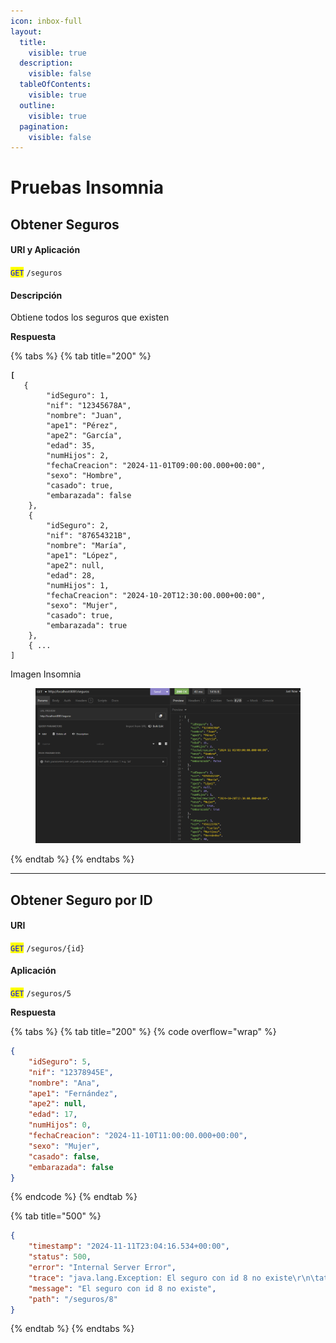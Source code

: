 ```yaml
---
icon: inbox-full
layout:
  title:
    visible: true
  description:
    visible: false
  tableOfContents:
    visible: true
  outline:
    visible: true
  pagination:
    visible: false
---
```


# Pruebas Insomnia

## Obtener Seguros

#### URI y Aplicación

<mark style="color:blue;">`GET`</mark> `/seguros`

#### Descripción

Obtiene todos los seguros que existen

**Respuesta**

{% tabs %}
{% tab title="200" %}
<pre class="language-json" data-overflow="wrap" data-full-width="true"><code class="lang-json"><strong>[
</strong>	{
		"idSeguro": 1,
		"nif": "12345678A",
		"nombre": "Juan",
		"ape1": "Pérez",
		"ape2": "García",
		"edad": 35,
		"numHijos": 2,
		"fechaCreacion": "2024-11-01T09:00:00.000+00:00",
		"sexo": "Hombre",
		"casado": true,
		"embarazada": false
	},
	{
		"idSeguro": 2,
		"nif": "87654321B",
		"nombre": "María",
		"ape1": "López",
		"ape2": null,
		"edad": 28,
		"numHijos": 1,
		"fechaCreacion": "2024-10-20T12:30:00.000+00:00",
		"sexo": "Mujer",
		"casado": true,
		"embarazada": true
	}, 
	{ ... 
]
</code></pre>

Imagen Insomnia

<figure><img src="../.gitbook/assets/imagen_2024-11-12_001144147.png" alt=""><figcaption></figcaption></figure>
{% endtab %}
{% endtabs %}

***

## Obtener Seguro por ID

#### URI

<mark style="color:blue;">`GET`</mark> `/seguros/{id}`

#### Aplicación

<mark style="color:blue;">`GET`</mark> `/seguros/5`

**Respuesta**

{% tabs %}
{% tab title="200" %}
{% code overflow="wrap" %}
```json
{
	"idSeguro": 5,
	"nif": "12378945E",
	"nombre": "Ana",
	"ape1": "Fernández",
	"ape2": null,
	"edad": 17,
	"numHijos": 0,
	"fechaCreacion": "2024-11-10T11:00:00.000+00:00",
	"sexo": "Mujer",
	"casado": false,
	"embarazada": false
}
```
{% endcode %}
{% endtab %}

{% tab title="500" %}
```json
{
	"timestamp": "2024-11-11T23:04:16.534+00:00",
	"status": 500,
	"error": "Internal Server Error",
	"trace": "java.lang.Exception: El seguro con id 8 no existe\r\n\tat com.example.unsecuredseguros.controller.SeguroController.getSeguroById(SeguroController.kt:17)\r\n\tat java.base/jdk.internal.reflect.DirectMethodHandleAccessor.invoke(DirectMethodHandleAccessor.java:103)\r\n\tat java.base/java.lang.reflect.Method.invoke(Method.java:580)\r\n\tat kotlin.reflect.jvm.internal.calls.CallerImpl$Method.callMethod(CallerImpl.kt:97)\r\n\tat kotlin.reflect.jvm.internal.calls.CallerImpl$Method$Instance.call(CallerImpl.kt:113)\r\n\tat kotlin.reflect.jvm.internal.KCallableImpl.callDefaultMethod$kotlin_reflection(KCallableImpl.kt:207)\r\n\tat kotlin.reflect.jvm.internal.KCallableImpl.callBy(KCallableImpl.kt:112)\r\n\tat org.springframework.web.method.support.InvocableHandlerMethod$KotlinDelegate.invokeFunction(InvocableHandlerMethod.java:334)\r\n\tat org.springframework.web.method.support.InvocableHandlerMethod.doInvoke(InvocableHandlerMethod.java:252)\r\n\tat org.springframework.web.method.support.InvocableHandlerMethod.invokeForRequest(InvocableHandlerMethod.java:188)\r\n\tat org.springframework.web.servlet.mvc.method.annotation.ServletInvocableHandlerMethod.invokeAndHandle(ServletInvocableHandlerMethod.java:118)\r\n\tat org.springframework.web.servlet.mvc.method.annotation.RequestMappingHandlerAdapter.invokeHandlerMethod(RequestMappingHandlerAdapter.java:926)\r\n\tat org.springframework.web.servlet.mvc.method.annotation.RequestMappingHandlerAdapter.handleInternal(RequestMappingHandlerAdapter.java:831)\r\n\tat org.springframework.web.servlet.mvc.method.AbstractHandlerMethodAdapter.handle(AbstractHandlerMethodAdapter.java:87)\r\n\tat org.springframework.web.servlet.DispatcherServlet.doDispatch(DispatcherServlet.java:1089)\r\n\tat org.springframework.web.servlet.DispatcherServlet.doService(DispatcherServlet.java:979)\r\n\tat org.springframework.web.servlet.FrameworkServlet.processRequest(FrameworkServlet.java:1014)\r\n\tat org.springframework.web.servlet.FrameworkServlet.doGet(FrameworkServlet.java:903)\r\n\tat jakarta.servlet.http.HttpServlet.service(HttpServlet.java:564)\r\n\tat org.springframework.web.servlet.FrameworkServlet.service(FrameworkServlet.java:885)\r\n\tat jakarta.servlet.http.HttpServlet.service(HttpServlet.java:658)\r\n\tat org.apache.catalina.core.ApplicationFilterChain.internalDoFilter(ApplicationFilterChain.java:195)\r\n\tat org.apache.catalina.core.ApplicationFilterChain.doFilter(ApplicationFilterChain.java:140)\r\n\tat org.apache.tomcat.websocket.server.WsFilter.doFilter(WsFilter.java:51)\r\n\tat org.apache.catalina.core.ApplicationFilterChain.internalDoFilter(ApplicationFilterChain.java:164)\r\n\tat org.apache.catalina.core.ApplicationFilterChain.doFilter(ApplicationFilterChain.java:140)\r\n\tat org.springframework.web.filter.RequestContextFilter.doFilterInternal(RequestContextFilter.java:100)\r\n\tat org.springframework.web.filter.OncePerRequestFilter.doFilter(OncePerRequestFilter.java:116)\r\n\tat org.apache.catalina.core.ApplicationFilterChain.internalDoFilter(ApplicationFilterChain.java:164)\r\n\tat org.apache.catalina.core.ApplicationFilterChain.doFilter(ApplicationFilterChain.java:140)\r\n\tat org.springframework.web.filter.FormContentFilter.doFilterInternal(FormContentFilter.java:93)\r\n\tat org.springframework.web.filter.OncePerRequestFilter.doFilter(OncePerRequestFilter.java:116)\r\n\tat org.apache.catalina.core.ApplicationFilterChain.internalDoFilter(ApplicationFilterChain.java:164)\r\n\tat org.apache.catalina.core.ApplicationFilterChain.doFilter(ApplicationFilterChain.java:140)\r\n\tat org.springframework.web.filter.CharacterEncodingFilter.doFilterInternal(CharacterEncodingFilter.java:201)\r\n\tat org.springframework.web.filter.OncePerRequestFilter.doFilter(OncePerRequestFilter.java:116)\r\n\tat org.apache.catalina.core.ApplicationFilterChain.internalDoFilter(ApplicationFilterChain.java:164)\r\n\tat org.apache.catalina.core.ApplicationFilterChain.doFilter(ApplicationFilterChain.java:140)\r\n\tat org.apache.catalina.core.StandardWrapperValve.invoke(StandardWrapperValve.java:167)\r\n\tat org.apache.catalina.core.StandardContextValve.invoke(StandardContextValve.java:90)\r\n\tat org.apache.catalina.authenticator.AuthenticatorBase.invoke(AuthenticatorBase.java:483)\r\n\tat org.apache.catalina.core.StandardHostValve.invoke(StandardHostValve.java:115)\r\n\tat org.apache.catalina.valves.ErrorReportValve.invoke(ErrorReportValve.java:93)\r\n\tat org.apache.catalina.core.StandardEngineValve.invoke(StandardEngineValve.java:74)\r\n\tat org.apache.catalina.connector.CoyoteAdapter.service(CoyoteAdapter.java:344)\r\n\tat org.apache.coyote.http11.Http11Processor.service(Http11Processor.java:384)\r\n\tat org.apache.coyote.AbstractProcessorLight.process(AbstractProcessorLight.java:63)\r\n\tat org.apache.coyote.AbstractProtocol$ConnectionHandler.process(AbstractProtocol.java:905)\r\n\tat org.apache.tomcat.util.net.NioEndpoint$SocketProcessor.doRun(NioEndpoint.java:1741)\r\n\tat org.apache.tomcat.util.net.SocketProcessorBase.run(SocketProcessorBase.java:52)\r\n\tat org.apache.tomcat.util.threads.ThreadPoolExecutor.runWorker(ThreadPoolExecutor.java:1190)\r\n\tat org.apache.tomcat.util.threads.ThreadPoolExecutor$Worker.run(ThreadPoolExecutor.java:659)\r\n\tat org.apache.tomcat.util.threads.TaskThread$WrappingRunnable.run(TaskThread.java:63)\r\n\tat java.base/java.lang.Thread.run(Thread.java:1583)\r\n",
	"message": "El seguro con id 8 no existe",
	"path": "/seguros/8"
}
```


{% endtab %}
{% endtabs %}

